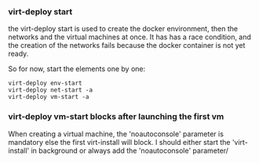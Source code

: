 
### virt-deploy start

the virt-deploy start is used to create the docker environment, then
the networks and the virtual machines at once. It has has a race
condition, and the creation of the networks fails because the docker
container is not yet ready.

So for now, start the elements one by one:

    virt-deploy env-start
    virt-deploy net-start -a
    virt-deploy vm-start -a

### virt-deploy vm-start blocks after launching the first vm

When creating a virtual machine, the 'noautoconsole' parameter is
mandatory else the first virt-install will block. I should either
start the 'virt-install' in background or always add the
'noautoconsole' parameter/
